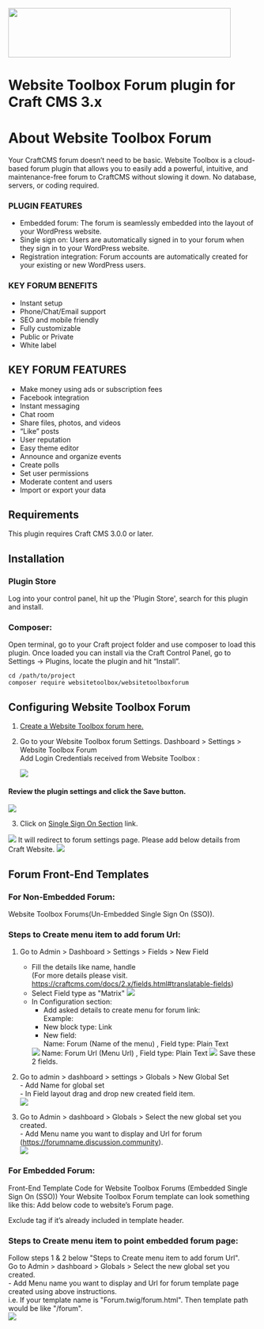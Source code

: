 <p><a href="https://www.websitetoolbox.com/"><img src ="https://github.com/webtoolbox/craftcms-plugin/blob/master/src/wt_logo_blue.svg" width="450" height="100"></a></p> 

# Website Toolbox Forum plugin for Craft CMS 3.x       

# About Website Toolbox Forum  
  Your CraftCMS forum doesn’t need to be basic. Website Toolbox is a cloud-based forum plugin that allows you to easily add a powerful, intuitive, 
  and maintenance-free forum to CraftCMS without slowing it down. No database, servers, or coding required.
  
### PLUGIN FEATURES
* Embedded forum: The forum is seamlessly embedded into the layout of your WordPress website.
* Single sign on: Users are automatically signed in to your forum when they sign in to your WordPress website.
* Registration integration: Forum accounts are automatically created for your existing or new WordPress users.

### KEY FORUM BENEFITS
* Instant setup
* Phone/Chat/Email support
* SEO and mobile friendly
* Fully customizable
* Public or Private
* White label

## KEY FORUM FEATURES
* Make money using ads or subscription fees
* Facebook integration
* Instant messaging
* Chat room
* Share files, photos, and videos
* “Like” posts
* User reputation
* Easy theme editor
* Announce and organize events
* Create polls
* Set user permissions
* Moderate content and users
* Import or export your data

## Requirements
This plugin requires Craft CMS 3.0.0 or later.   
## Installation
	
### Plugin Store  
 Log into your control panel, hit up the 'Plugin Store', search for this plugin and install.
 
### Composer:
Open terminal, go to your Craft project folder and use composer to load this plugin. Once loaded you can install via the Craft Control Panel, go to 
Settings → Plugins, locate the plugin and hit “Install”.

	cd /path/to/project
	composer require websitetoolbox/websitetoolboxforum   

## Configuring Website Toolbox Forum
1.	<a href="https://www.websitetoolbox.com/">Create a Website Toolbox forum here.</a>    
2.	Go to your Website Toolbox forum Settings. Dashboard > Settings > Website Toolbox Forum    
	Add Login Credentials received from Website Toolbox :      
	
	<img src="https://github.com/webtoolbox/craftcms-plugin/blob/master/docs/img/settings.jpg" />
#### Review the plugin settings and click the Save button.       
	
<img src="https://github.com/webtoolbox/craftcms-plugin/blob/master/docs/img/update-settings.jpg" />				
 

3.	Click on <a href='https://www.websitetoolbox.com/tool/members/mb/settings?tab=Single%20Sign%20On'>Single Sign On Section</a> link.       

<img src="https://github.com/webtoolbox/craftcms-plugin/blob/master/docs/img/SSO.png" />
	It will redirect to forum settings page. Please add below details from Craft Website.
<img src="https://github.com/webtoolbox/craftcms-plugin/blob/master/docs/img/SSO-section.png" />

## Forum Front-End Templates

### For Non-Embedded Forum:
Website Toolbox Forums(Un-Embedded Single Sign On (SSO)).
### Steps to Create menu item to add forum Url:
1)	Go to Admin > Dashboard > Settings > Fields > New Field
	- Fill the details like name, handle  
(For more details please visit. https://craftcms.com/docs/2.x/fields.html#translatable-fields)
	- Select Field type as "Matrix" 
			<img src="https://github.com/webtoolbox/craftcms-plugin/blob/master/docs/img/unembedded_menu_step1.png" />  
	- In Configuration section:  	
		- Add asked details to create menu for forum link:  
		Example:  
		- New block type: Link  
		- New field:  
		Name: Forum (Name of the menu) , Field type: Plain Text  
		<img src="https://github.com/webtoolbox/craftcms-plugin/blob/master/docs/img/unembedded_menu_step2-a.png" />  
		Name: Forum Url (Menu Url) , Field type: Plain Text
		<img src="https://github.com/webtoolbox/craftcms-plugin/blob/master/docs/img/unembedded_menu_step2-b.png" />  
		Save these 2 fields.

2)	Go to admin > dashboard > settings > Globals > New Global Set   
		- Add Name for global set       
		- In Field layout drag and drop new created field item.       
		<img src="https://github.com/webtoolbox/craftcms-plugin/blob/master/docs/img/unembedded_menu_step3.png" />

3) 	Go to Admin > dashboard > Globals > Select the new global set you created.      
		- Add Menu name you want to display and Url for forum (https://forumname.discussion.community).      		
		<img src="https://github.com/webtoolbox/craftcms-plugin/blob/master/docs/img/unembedded_menu_step4.png" />  

### For Embedded Forum:
Front-End Template Code for Website Toolbox Forums (Embedded Single Sign On (SSO))
Your Website Toolbox  Forum template can look something like this:
	Add below code to website’s Forum page.
	<body><div id="embedForum"></div></body>
	Exclude <body> tag if it’s already included in template header.
	
### Steps to Create menu item to point embedded forum page:  
Follow steps 1 & 2 below "Steps to Create menu item to add forum Url".  
Go to Admin > dashboard > Globals > Select the new global set you created.      
	- Add Menu name you want to display and Url for forum template page created using above instructions.   
	i.e. If your template name is "Forum.twig/forum.html". Then template path would be like "/forum".     		
	<img src="https://github.com/webtoolbox/craftcms-plugin/blob/master/docs/img/embeddedforum-step1.png" />   

   
